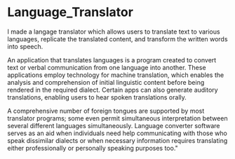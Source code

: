 # Language_Translator
I made a langage translator which allows users to translate text to various languages, replicate the translated content, and transform the written words into speech.

An application that translates languages is a program created to convert text or verbal communication from one language into another. These applications employ technology for machine translation, which enables the analysis and comprehension of initial linguistic content before being rendered in the required dialect. Certain apps can also generate auditory translations, enabling users to hear spoken translations orally. 

A comprehensive number of foreign tongues are supported by most translator programs; some even permit simultaneous interpretation between several different languages simultaneously. Language converter software serves as an aid when individuals need help communicating with those who speak dissimilar dialects or when necessary information requires translating either professionally or personally speaking purposes too."
